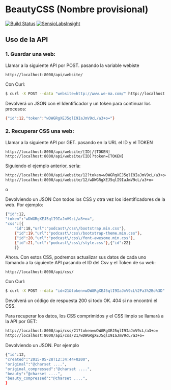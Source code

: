 # BeautyCSS (Nombre provisional)
[![Build Status](https://travis-ci.org/avara1986/beautyCSS.svg?branch=master)](https://travis-ci.org/avara1986/beautyCSS)
[![SensioLabsInsight](https://insight.sensiolabs.com/projects/8b4a705e-75ee-48d9-a83c-0965e6fa7b05/mini.png)](https://insight.sensiolabs.com/projects/8b4a705e-75ee-48d9-a83c-0965e6fa7b05)
## Uso de la API

### 1. Guardar una web:
Llamar a la siguiente API por POST. pasando la variable webiste
```
http://localhost:8000/api/website/
```
Con Curl:
```sh
$ curl -X POST --data "website=http://www.we-ma.com/" http://localhost:8000/api/website/
```
Devolverá un JSON con el Identificador y un token para continuar los procesos:
```sh
{"id":12,"token":"wDWGRgXEJ5qlI9IaJmV9cL/a3+o="}
```
### 2. Recuperar CSS una web:
Llamar a la siguiente API por GET. pasando en la URL el ID y el TOKEN
```
http://localhost:8000/api/website/[ID]/[TOKEN]
http://localhost:8000/api/website/[ID]?token=[TOKEN]
```
Siguiendo el ejemplo anterior, sería:
```sh
http://localhost:8000/api/website/12?token=wDWGRgXEJ5qlI9IaJmV9cL/a3+o=
http://localhost:8000/api/website/12/wDWGRgXEJ5qlI9IaJmV9cL/a3+o=
```
o

Devolviendo un JSON Con todos los CSS y otra vez los identificadores de la web. Por ejemplo:
```sh
{"id":12,
"token":"wDWGRgXEJ5qlI9IaJmV9cL/a3+o=",
"css":[{
    "id":18,"url":"podcast\/css\/bootstrap.min.css"},
    {"id":19,"url":"podcast\/css\/bootstrap-theme.min.css"},
    {"id":20,"url":"podcast\/css\/font-awesome.min.css"},
    {"id":21,"url":"podcast\/css\/style.css"},{"id":22}
    ]}
```
Ahora. Con estos CSS, podremos actualizar sus datos de cada uno llamando a la siguiente API pasando el ID del Csv y el Token de su web:
```
http://localhost:8000/api/css/
```
Con Curl:
```sh
$ curl -X POST --data "id=21&token=wDWGRgXEJ5qlI9IaJmV9cL%2Fa3%2Bo%3D" http://localhost:8000/api/css/
```
Devolverá un código de respuesta 200 si todo OK. 404 si no encontró el CSS.

Para recuperar los datos, los CSS comprimidos y el CSS limpio se llamará a la API por GET:

```sh
http://localhost:8000/api/css/21?token=wDWGRgXEJ5qlI9IaJmV9cL/a3+o=
http://localhost:8000/api/css/21/wDWGRgXEJ5qlI9IaJmV9cL/a3+o=
```
Devolviendo un JSON. Por ejemplo

```sh
{"id":12,
"created":"2015-05-28T12:34:44+0200",
"original":"@charset ....",
"original_compressed":"@charset ....",
"beauty":"@charset ....",
"beauty_compressed":"@charset ....",
}
```
